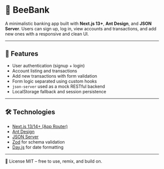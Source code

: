 # 🐝 BeeBank

A minimalistic banking app built with **Next.js 13+**, **Ant Design**, and **JSON Server**. Users can sign up, log in, view accounts and transactions, and add new ones with a responsive and clean UI.

---

## 🚀 Features

-  User authentication (signup + login)
-  Account listing and transactions
-  Add new transactions with form validation
-  Form logic separated using custom hooks
- `json-server` used as a mock RESTful backend
-  LocalStorage fallback and session persistence

---

## 🛠️ Technologies

- [Next.js 13/14+ (App Router)](https://nextjs.org/)
- [Ant Design](https://ant.design/)
- [JSON Server](https://github.com/typicode/json-server)
- [Zod](https://github.com/colinhacks/zod) for schema validation
- [Day.js](https://day.js.org/) for date formatting

---

📖 License
MIT – free to use, remix, and build on.
